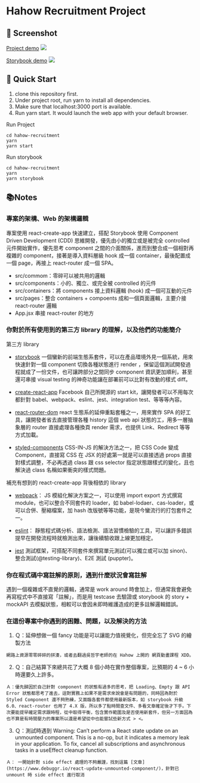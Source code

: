 # Hahow Recruitment Project

## 🚀 Screenshot

[Project demo](https://zen-einstein-4ca07d.netlify.app)
[![](https://i.imgur.com/mzutbFV.png)](https://zen-einstein-4ca07d.netlify.app)

[Storybook demo](https://inspiring-ardinghelli-6c340a.netlify.app)
[![](https://i.imgur.com/izBaQ8Y.png)](https://inspiring-ardinghelli-6c340a.netlify.app)

## 🚀 Quick Start

1. clone this repository first.
2. Under project root, run yarn to install all dependencies.
3. Make sure that localhost:3000 port is available.
4. Run yarn start. It would launch the web app with your default browser.

Run Project

```
cd hahow-recruitment
yarn
yarn start
```

Run storybook

```
cd hahow-recruitment
yarn
yarn storybook
```

## 📚Notes

### 專案的架構、Web 的架構邏輯

專案使用 react-create-app 快速建立，搭配 Storybook 使用 Component Driven Development (CDD) 思維開發，優先由小的獨立或是被完全 controlled 元件開始實作，優先思考 component 之間的介面關係，進而到整合成一個相對再複雜的 component，接著是導入資料層級 hook 成一個 container，最後配置成一個 page，再接上 react-router 成一個 SPA。

- src/commom：零碎可以被共用的邏輯
- src/components：小的、獨立、或完全被 controlled 的元件
- src/containers：將 components 接上資料邏輯 (hook) 成一個可互動的元件
- src/pages：整合 containers + compoents 成和一個頁面邏輯，主要介接 react-router 邏輯
- App.jsx 串接 react-router 的地方

### 你對於所有使用到的第三方 library 的理解，以及他們的功能簡介

第三方 library

- [storybook](https://storybook.js.org/) 一個蠻新的前端生態系套件，可以在產品環境外見一個系統，用來快速針對一個 component 切換各種狀態進行 render ，保留這個測試開發過程就成了一份文件，也可讓跨部分之間同步 component 資訊更加順利，甚至還可串接 visual testing 的神奇功能讓在部署前可以比對有改動的樣式 diff。
- [create-react-app](https://create-react-app.dev/docs/getting-started/) Facebook 自己所開源的 start kit，讓開發者可以不用每次都針對 babel、webpack、eslint、jest、integration test、等等等內容。
- [react-router-dom](https://reactrouter.com/web/guides/quick-start) react 生態系的延伸重點套種之一，用來實作 SPA 的好工具，讓開發者省去直接管理各種 history 這個 web api 狀態的工，用多一層抽象層的 router 直接處理各種換頁 render 需求，也提供 Link、Redirect 等等方式加載。

- [styled-components](https://styled-components.com/) CSS-IN-JS 的解決方法之一，把 CSS Code 變成 Component，直接寫 CSS 在 JSX 的好處第一就是可以直接透過 props 直接對樣式調整，不必再透過 class 跟 css selector 指定狀態跟樣式的變化，且也解決過 class 名稱如果衝突的樣式問題。

補充有想到的 react-create-app 背後相依的 library

- [webpack](https://webpack.js.org/)： JS 模組化解決方案之一，可以使用 import export 方式撰寫 module，也可以整合不同套件的 loader，如 babel-lodaer、cas-loader，或可以合併、壓縮檔案，加 hash 改版號等等功能，是現今蠻流行的打包套件之一。

- [eslint](https://eslint.org/)： 靜態程式碼分析、語法檢測、語法習慣檢驗的工具，可以讓許多錯誤提早在開發流程時就檢測出來，讓後續驗收跟上線更加穩定。

- [jest](https://jestjs.io/) 測試框架，可搭配不同套件來撰寫單元測試(可以獨立或可以加 sinon)、整合測試(@testing-library)、E2E 測試 (puppter)。

### 你在程式碼中寫註解的原則，遇到什麼狀況會寫註解

遇到一個複雜或不直覺的邏輯，通常是 work around 時會加上，但通常我會避免再寫程式中不直接寫「註解」，而是用 testcase 去驗證或 storybook 的 story + mockAPI 去模擬狀態，相較可以會因未即時維護造成的更多註解邏輯錯誤。

### 在這份專案中你遇到的困難、問題，以及解決的方法

1. Ｑ：延伸想做一個 fancy 功能是可以讓能力值視覺化，但完全忘了 SVG 的繪製方法

```
網路上資源零零碎碎的拼湊，或者去翻過吳哲宇老師的在 Hahow 上開的 網頁動畫課程 XDD。
```

2. Ｑ：自己結算下來總共花了大概 8 個小時在實作整個專案，比預期的 4 ~ 6 小時還要久上許多。

```
Ａ：優先歸因於自己針對 component 的狀態有過多的思考，把 Loading、Empty 跟 API Error 狀態都思考了進去，這對實務上如果不是需求來說會是有問題的，同時因為對於 Styled Component 還不夠熟練，又面臨各套件都使用最新版本，如 storybook 升級 6.0、react-router 也用了 4.X 版，所以多了點時間查文件、多看文章確定後才下手。下次要能提早確定需求跟時程，從中取得平衡，包含實作範圍及是否使用新套件，但另一方面因為也不算是有時間壓力的專案所以還是希望從中也能嘗試些新方式 > <。
```

3. Ｑ：測試時遇到 Warning: Can’t perform a React state update on an unmounted component. This is a no-op, but it indicates a memory leak in your application. To fix, cancel all subscriptions and asynchronous tasks in a useEffect cleanup function.

```
Ａ： 一開始針對 side effect 處理的不夠嚴謹，找到這篇 [文章](https://www.debuggr.io/react-update-unmounted-component/)，針對已 unmount 時 side effect 進行取消
```
